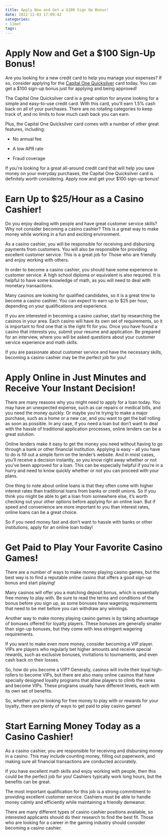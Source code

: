 ```yaml
---
title: Apply Now and Get a $100 Sign Up Bonus!
date: 2022-11-03 17:09:42
categories:
- 11bet
tags:
---
```



# Apply Now and Get a $100 Sign-Up Bonus!

Are you looking for a new credit card to help you manage your expenses? If so, consider applying for the [Capital One Quicksilver](https://www.capitalone.com/credit-cards/quicksilver/) card today. You can get a $100 sign-up bonus just for applying and being approved!

The Capital One Quicksilver card is a great option for anyone looking for a simple and easy-to-use credit card. With this card, you'll earn 1.5% cash back on all of your purchases. There are no rotating categories to keep track of, and no limits to how much cash back you can earn.

Plus, the Capital One Quicksilver card comes with a number of other great features, including:

* No annual fee

* A low APR rate

* Fraud coverage

If you're looking for a great all-around credit card that will help you save money on your everyday purchases, the Capital One Quicksilver card is definitely worth considering. Apply now and get your $100 sign-up bonus!

# Earn Up to $25/Hour as a Casino Cashier!

Do you enjoy dealing with people and have great customer service skills? Why not consider becoming a casino cashier? This is a great way to make money while working in a fun and exciting environment.

As a casino cashier, you will be responsible for receiving and disbursing payments from customers. You will also be responsible for providing excellent customer service. This is a great job for Those who are friendly and enjoy working with others.

In order to become a casino cashier, you should have some experience in customer service. A high school diploma or equivalent is also required. It is helpful to have some knowledge of math, as you will need to deal with monetary transactions.

Many casinos are looking for qualified candidates, so it is a great time to become a casino cashier. You can expect to earn up to $25 per hour, depending on your qualifications and experience.

If you are interested in becoming a casino cashier, start by researching the casinos in your area. Each casino will have its own set of requirements, so it is important to find one that is the right fit for you. Once you have found a casino that interests you, submit your resume and application. Be prepared for an interview, where you will be asked questions about your customer service experience and math skills.

If you are passionate about customer service and have the necessary skills, becoming a casino cashier may be the perfect job for you!

# Apply Online in Just Minutes and Receive Your Instant Decision!

There are many reasons why you might need to apply for a loan today. You may have an unexpected expense, such as car repairs or medical bills, and you need the money quickly. Or maybe you’re trying to make a major purchase, such as a home or a new car, and you want to get the ball rolling as soon as possible. In any case, if you need a loan but don’t want to deal with the hassle of traditional application processes, online lenders can be a great solution.

Online lenders make it easy to get the money you need without having to go through a bank or other financial institution. Applying is easy – all you have to do is fill out a simple form on the lender’s website. And in most cases, you’ll receive a decision instantly, so you know right away whether or not you’ve been approved for a loan. This can be especially helpful if you’re in a hurry and need to know quickly whether or not you can proceed with your plans.

One thing to note about online loans is that they often come with higher interest rates than traditional loans from banks or credit unions. So if you think you might be able to get a loan from somewhere else, it’s worth checking out your other options before applying for an online loan. But if speed and convenience are more important to you than interest rates, online loans can be a great choice.

So if you need money fast and don’t want to hassle with banks or other institutions, apply for an online loan today!

# Get Paid to Play Your Favorite Casino Games!

There are a number of ways to make money playing casino games, but the best way is to find a reputable online casino that offers a good sign-up bonus and start playing!

Many casinos will offer you a matching deposit bonus, which is essentially free money to play with. Be sure to read the terms and conditions of the bonus before you sign up, as some bonuses have wagering requirements that need to be met before you can withdraw any winnings.

Another way to make money playing casino games is by taking advantage of bonuses offered for loyalty players. These bonuses are generally smaller than sign-up bonuses, but they come with less stringent wagering requirements.

If you want to make even more money, consider becoming a VIP player. VIPs are players who regularly bet higher amounts and receive special rewards, such as exclusive bonuses, invitations to tournaments, and even cash back on their losses.

So, how do you become a VIP? Generally, casinos will invite their loyal high-rollers to become VIPs, but there are also many online casinos that have specially designed loyalty programs that allow players to climb the ranks and become VIPs. These programs usually have different levels, each with its own set of benefits.

So, whether you’re looking for free money to play with or rewards for your loyalty, there are plenty of ways to get paid to play casino games!

# Start Earning Money Today as a Casino Cashier!

As a casino cashier, you are responsible for receiving and disbursing money in a casino. This may include counting money, filling out paperwork, and making sure all financial transactions are conducted accurately.

If you have excellent math skills and enjoy working with people, then this could be the perfect job for you! Cashiers typically work long hours, but the benefits can be great.

The most important qualification for this job is a strong commitment to providing excellent customer service. Cashiers must be able to handle money calmly and efficiently while maintaining a friendly demeanor.

There are many different types of casino cashier positions available, so interested applicants should do their research to find the best fit. Those who are looking for a career in the gaming industry should consider becoming a casino cashier.